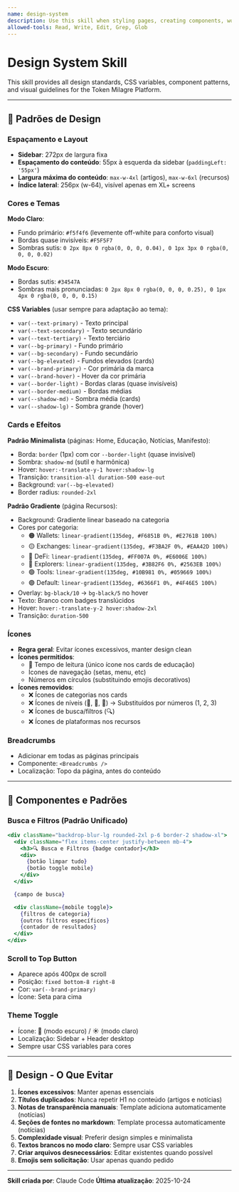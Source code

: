 ```yaml
---
name: design-system
description: Use this skill when styling pages, creating components, working with CSS variables, design patterns, or applying the Token Milagre visual identity. Contains spacing rules, color system, card effects, and component patterns.
allowed-tools: Read, Write, Edit, Grep, Glob
---
```


# Design System Skill

This skill provides all design standards, CSS variables, component patterns, and visual guidelines for the Token Milagre Platform.

---

## 🎨 Padrões de Design

### Espaçamento e Layout

- **Sidebar**: 272px de largura fixa
- **Espaçamento do conteúdo**: 55px à esquerda da sidebar (`paddingLeft: '55px'`)
- **Largura máxima do conteúdo**: `max-w-4xl` (artigos), `max-w-6xl` (recursos)
- **Índice lateral**: 256px (w-64), visível apenas em XL+ screens

### Cores e Temas

**Modo Claro**:
- Fundo primário: `#f5f4f6` (levemente off-white para conforto visual)
- Bordas quase invisíveis: `#F5F5F7`
- Sombras sutis: `0 2px 8px 0 rgba(0, 0, 0, 0.04), 0 1px 3px 0 rgba(0, 0, 0, 0.02)`

**Modo Escuro**:
- Bordas sutis: `#34547A`
- Sombras mais pronunciadas: `0 2px 8px 0 rgba(0, 0, 0, 0.25), 0 1px 4px 0 rgba(0, 0, 0, 0.15)`

**CSS Variables** (usar sempre para adaptação ao tema):
  - `var(--text-primary)` - Texto principal
  - `var(--text-secondary)` - Texto secundário
  - `var(--text-tertiary)` - Texto terciário
  - `var(--bg-primary)` - Fundo primário
  - `var(--bg-secondary)` - Fundo secundário
  - `var(--bg-elevated)` - Fundos elevados (cards)
  - `var(--brand-primary)` - Cor primária da marca
  - `var(--brand-hover)` - Hover da cor primária
  - `var(--border-light)` - Bordas claras (quase invisíveis)
  - `var(--border-medium)` - Bordas médias
  - `var(--shadow-md)` - Sombra média (cards)
  - `var(--shadow-lg)` - Sombra grande (hover)

### Cards e Efeitos

**Padrão Minimalista** (páginas: Home, Educação, Notícias, Manifesto):
- Borda: `border` (1px) com cor `--border-light` (quase invisível)
- Sombra: `shadow-md` (sutil e harmônica)
- Hover: `hover:-translate-y-1 hover:shadow-lg`
- Transição: `transition-all duration-500 ease-out`
- Background: `var(--bg-elevated)`
- Border radius: `rounded-2xl`

**Padrão Gradiente** (página Recursos):
- Background: Gradiente linear baseado na categoria
- Cores por categoria:
  - 🟠 Wallets: `linear-gradient(135deg, #F6851B 0%, #E2761B 100%)`
  - 🟡 Exchanges: `linear-gradient(135deg, #F3BA2F 0%, #EAA42D 100%)`
  - 🔴 DeFi: `linear-gradient(135deg, #FF007A 0%, #E6006E 100%)`
  - 🔵 Explorers: `linear-gradient(135deg, #3B82F6 0%, #2563EB 100%)`
  - 🟢 Tools: `linear-gradient(135deg, #10B981 0%, #059669 100%)`
  - 🟣 Default: `linear-gradient(135deg, #6366F1 0%, #4F46E5 100%)`
- Overlay: `bg-black/10` → `bg-black/5` no hover
- Texto: Branco com badges translúcidos
- Hover: `hover:-translate-y-2 hover:shadow-2xl`
- Transição: `duration-500`

### Ícones

- **Regra geral**: Evitar ícones excessivos, manter design clean
- **Ícones permitidos**:
  - 📖 Tempo de leitura (único ícone nos cards de educação)
  - Ícones de navegação (setas, menu, etc)
  - Números em círculos (substituindo emojis decorativos)
- **Ícones removidos**:
  - ❌ Ícones de categorias nos cards
  - ❌ Ícones de níveis (🌱, 🚀, 💎) → Substituídos por números (1, 2, 3)
  - ❌ Ícones de busca/filtros (🔍)
  - ❌ Ícones de plataformas nos recursos

### Breadcrumbs

- Adicionar em todas as páginas principais
- Componente: `<Breadcrumbs />`
- Localização: Topo da página, antes do conteúdo

---

## 🔧 Componentes e Padrões

### Busca e Filtros (Padrão Unificado)

```jsx
<div className="backdrop-blur-lg rounded-2xl p-6 border-2 shadow-xl">
  <div className="flex items-center justify-between mb-4">
    <h3>🔍 Busca e Filtros {badge contador}</h3>
    <div>
      {botão limpar tudo}
      {botão toggle mobile}
    </div>
  </div>

  {campo de busca}

  <div className={mobile toggle}>
    {filtros de categoria}
    {outros filtros específicos}
    {contador de resultados}
  </div>
</div>
```

### Scroll to Top Button

- Aparece após 400px de scroll
- Posição: `fixed bottom-8 right-8`
- Cor: `var(--brand-primary)`
- Ícone: Seta para cima

### Theme Toggle

- Ícone: 🌙 (modo escuro) / ☀️ (modo claro)
- Localização: Sidebar + Header desktop
- Sempre usar CSS variables para cores

---

## 🚫 Design - O Que Evitar

1. **Ícones excessivos**: Manter apenas essenciais
2. **Títulos duplicados**: Nunca repetir H1 no conteúdo (artigos e notícias)
3. **Notas de transparência manuais**: Template adiciona automaticamente (notícias)
4. **Seções de fontes no markdown**: Template processa automaticamente (notícias)
5. **Complexidade visual**: Preferir design simples e minimalista
6. **Textos brancos no modo claro**: Sempre usar CSS variables
7. **Criar arquivos desnecessários**: Editar existentes quando possível
8. **Emojis sem solicitação**: Usar apenas quando pedido

---

**Skill criada por**: Claude Code
**Última atualização**: 2025-10-24
